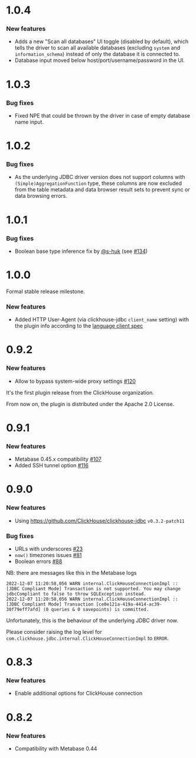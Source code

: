 # 1.0.4

### New features

* Adds a new "Scan all databases" UI toggle (disabled by default), which tells the driver to scan all available databases (excluding `system` and `information_schema`) instead of only the database it is connected to.
* Database input moved below host/port/username/password in the UI.

# 1.0.3

### Bug fixes

* Fixed NPE that could be thrown by the driver in case of empty database name input.

# 1.0.2

### Bug fixes

* As the underlying JDBC driver version does not support columns with `(Simple)AggregationFunction` type, these columns are now excluded from the table metadata and data browser result sets to prevent sync or data browsing errors.

# 1.0.1

### Bug fixes

* Boolean base type inference fix by [@s-huk](https://github.com/s-huk) (see [#134](https://github.com/ClickHouse/metabase-clickhouse-driver/pull/134))

# 1.0.0

Formal stable release milestone.

### New features

* Added HTTP User-Agent (via clickhouse-jdbc `client_name` setting) with the plugin info according to the [language client spec](https://docs.google.com/document/d/1924Dvy79KXIhfqKpi1EBVY3133pIdoMwgCQtZ-uhEKs/edit#heading=h.ah33hoz5xei2)

# 0.9.2

### New features

* Allow to bypass system-wide proxy settings [#120](https://github.com/ClickHouse/metabase-clickhouse-driver/pull/120)

It's the first plugin release from the ClickHouse organization.

From now on, the plugin is distributed under the Apache 2.0 License.

# 0.9.1

### New features

* Metabase 0.45.x compatibility [#107](https://github.com/ClickHouse/metabase-clickhouse-driver/pull/107)
* Added SSH tunnel option [#116](https://github.com/ClickHouse/metabase-clickhouse-driver/pull/116)

# 0.9.0

### New features

* Using https://github.com/ClickHouse/clickhouse-jdbc `v0.3.2-patch11`

### Bug fixes

* URLs with underscores [#23](https://github.com/ClickHouse/metabase-clickhouse-driver/issues/23)
* `now()` timezones issues [#81](https://github.com/ClickHouse/metabase-clickhouse-driver/issues/81)
* Boolean errors [#88](https://github.com/ClickHouse/metabase-clickhouse-driver/issues/88)

NB: there are messages like this in the Metabase logs

```
2022-12-07 11:20:58,056 WARN internal.ClickHouseConnectionImpl :: [JDBC Compliant Mode] Transaction is not supported. You may change jdbcCompliant to false to throw SQLException instead.
2022-12-07 11:20:58,056 WARN internal.ClickHouseConnectionImpl :: [JDBC Compliant Mode] Transaction [ce0e121a-419a-4414-ac39-30f79eff7afd] (0 queries & 0 savepoints) is committed.
```

Unfortunately, this is the behaviour of the underlying JDBC driver now.

Please consider raising the log level for `com.clickhouse.jdbc.internal.ClickHouseConnectionImpl` to `ERROR`.

# 0.8.3

### New features

* Enable additional options for ClickHouse connection

# 0.8.2

### New features

* Compatibility with Metabase 0.44

